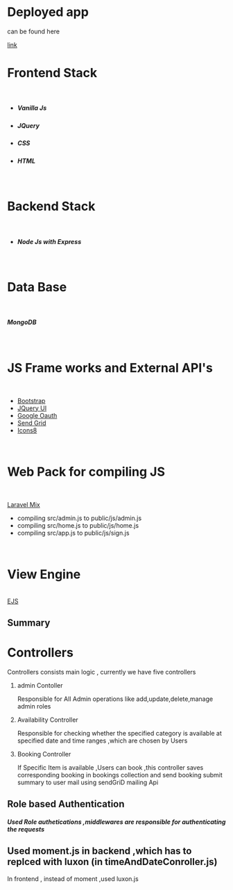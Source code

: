 # Deployed app
<p> can be found here </p>
<a href="https://lab-instruments-bookings.herokuapp.com/" > link </a>

# Frontend Stack

<br/>
<ul> 
<li><h5>Vanilla Js</h5></li>
<li><h5>JQuery</h5></li>
<li><h5>CSS</h5></li>
<li><h5>HTML</h5></li>
</ul>

<br/>

# Backend Stack

<br/>

<ul> 
<li><h5>Node Js with Express</h5></li>
</ul>

<br/>

# Data Base

<br/>

<h5>MongoDB</h5>
<br/>

# JS Frame works and External API's

<br/>
<ul> 
<li><a href="https://getbootstrap.com/">Bootstrap</a></li>
<li><a href="https://jqueryui.com/">JQuery UI</a></li>
<li><a href="https://console.developers.google.com/">Google Oauth</a></li>
<li><a href="https://sendgrid.com/">Send Grid</a></li>
<li><a href="https://icons8.com/">Icons8</a></li>
</ul>
<br/>

# Web Pack for compiling JS

<br/>

<a href="https://laravel-mix.com/">Laravel Mix</a>
<ul>
<li> compiling src/admin.js to public/js/admin.js </li>
<li> compiling src/home.js to public/js/home.js </li>
<li>compiling src/app.js to public/js/sign.js </li>

</ul>
<br/>

# View Engine

<br/>
 <a href="https://ejs.co/">EJS</a>
<br/>


## Summary

<h1> Controllers </h1>

<p> Controllers consists main logic , currently we have five controllers  </p>



<ol> 
<li>  admin Contoller </li>
<p> Responsible for All Admin operations like add,update,delete,manage admin roles
<li> Availability Controller </li>
<p> Responsible for checking whether the specified category is available at specified date and time ranges ,which are chosen by Users

<li> Booking Controller </li>
<p> If Specific Item is available ,Users can book ,this controller saves corresponding booking in bookings collection and send booking submit summary to user mail using sendGriD mailing Api</p>
</ol>

## Role based Authentication

<h5> Used Role authetications ,middlewares are responsible for authenticating the requests </h5>

## Used moment.js in backend ,which has to replced with luxon  (in timeAndDateConroller.js)

<p> In frontend , instead of moment ,used luxon.js </p>
